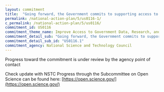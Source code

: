 ```yaml
---
layout: commitment
title:  "Going forward, the Government commits to supporting access to Federally-funded science and data through several mechanisms, including through the National Science and Technology Council’s Subcommittee on Open Science;"
permalink: /national-action-plan/5/us0116-1/
c_permalink: /national-action-plan/5/us0116/
commitment_id: US0116
commitment_theme_name: Improve Access to Government Data, Research, and Information
commitment_detail_sub: "Going forward, the Government commits to supporting access to Federally-funded science and data through several mechanisms, including through the National Science and Technology Council’s Subcommittee on Open Science;"
commitment_detail_sub_id: "US0116.1"
commitment_agency: National Science and Technology Council
---
```


Progress toward the commitment is under review by the agency point of contact

Check update with NSTC
Progress through the Subcommittee on Open Science can be found here: [https://open.science.gov/](https://open.science.gov/)